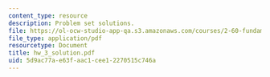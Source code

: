 ```yaml
---
content_type: resource
description: Problem set solutions.
file: https://ol-ocw-studio-app-qa.s3.amazonaws.com/courses/2-60-fundamentals-of-advanced-energy-conversion-spring-2004/5d9ac77ae63faac1cee12270515c746a_hw_3_solution.pdf
file_type: application/pdf
resourcetype: Document
title: hw_3_solution.pdf
uid: 5d9ac77a-e63f-aac1-cee1-2270515c746a
---
```

